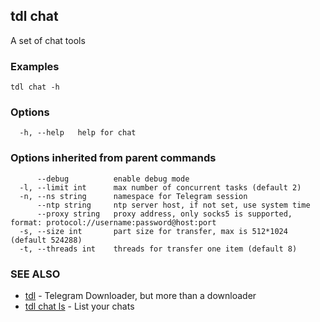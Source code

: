 ## tdl chat

A set of chat tools

### Examples

```
tdl chat -h
```

### Options

```
  -h, --help   help for chat
```

### Options inherited from parent commands

```
      --debug          enable debug mode
  -l, --limit int      max number of concurrent tasks (default 2)
  -n, --ns string      namespace for Telegram session
      --ntp string     ntp server host, if not set, use system time
      --proxy string   proxy address, only socks5 is supported, format: protocol://username:password@host:port
  -s, --size int       part size for transfer, max is 512*1024 (default 524288)
  -t, --threads int    threads for transfer one item (default 8)
```

### SEE ALSO

* [tdl](tdl.md)	 - Telegram Downloader, but more than a downloader
* [tdl chat ls](tdl_chat_ls.md)	 - List your chats

